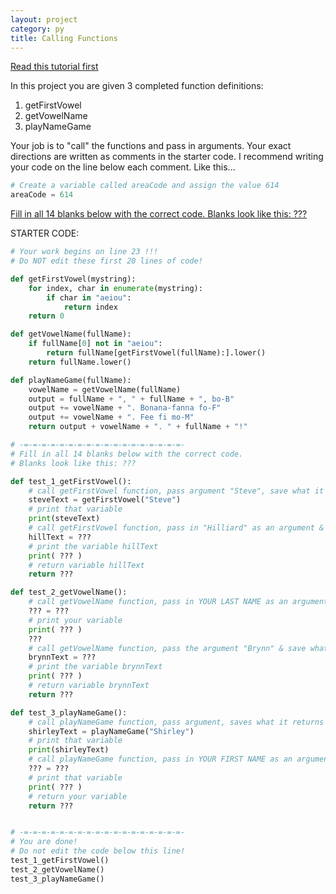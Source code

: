```yaml
---
layout: project
category: py
title: Calling Functions
---
```

[Read this tutorial first](/apcsp\py\pythonfunctions)

In this project you are given 3 completed function definitions:
  1.  getFirstVowel
  1.  getVowelName
  1.  playNameGame

Your job is to "call" the functions and pass in arguments. Your exact directions are written as comments in the starter code. I recommend writing your code on the line below each comment. Like this...
```python
# Create a variable called areaCode and assign the value 614
areaCode = 614
```

<u>Fill in all 14 blanks below with the correct code. Blanks look like this: ???</u>

STARTER CODE:
```python
# Your work begins on line 23 !!!
# Do NOT edit these first 20 lines of code!

def getFirstVowel(mystring):
    for index, char in enumerate(mystring):
        if char in "aeiou":
            return index
    return 0

def getVowelName(fullName):
    if fullName[0] not in "aeiou":
        return fullName[getFirstVowel(fullName):].lower()
    return fullName.lower()

def playNameGame(fullName):
    vowelName = getVowelName(fullName)
    output = fullName + ", " + fullName + ", bo-B"
    output += vowelName + ". Bonana-fanna fo-F"
    output += vowelName + ". Fee fi mo-M"
    return output + vowelName + ". " + fullName + "!"

# -=-=-=-=-=-=-=-=-=-=-=-=-=-=-=-=-=-=-
# Fill in all 14 blanks below with the correct code.
# Blanks look like this: ???

def test_1_getFirstVowel():
    # call getFirstVowel function, pass argument "Steve", save what it returns in steveText
    steveText = getFirstVowel("Steve")
    # print that variable
    print(steveText)
    # call getFirstVowel function, pass in "Hilliard" as an argument & save what it returns in hillText
    hillText = ???
    # print the variable hillText
    print( ??? )
    # return variable hillText
    return ???

def test_2_getVowelName():
    # call getVowelName function, pass in YOUR LAST NAME as an argument & save what it returns in a variable
    ??? = ???
    # print your variable
    print( ??? )
    ???
    # call getVowelName function, pass the argument "Brynn" & save what it returns in brynnText
    brynnText = ???
    # print the variable brynnText
    print( ??? )
    # return variable brynnText
    return ???

def test_3_playNameGame():
    # call playNameGame function, pass argument, saves what it returns in a variable
    shirleyText = playNameGame("Shirley")  
    # print that variable
    print(shirleyText)
    # call playNameGame function, pass in YOUR FIRST NAME as an argument, & save what it returns in a new variable
    ??? = ???
    # print that variable
    print( ??? )
    # return your variable
    return ???


# -=-=-=-=-=-=-=-=-=-=-=-=-=-=-=-=-=-=-
# You are done!
# Do not edit the code below this line!
test_1_getFirstVowel()
test_2_getVowelName()
test_3_playNameGame()
```
